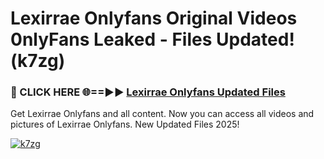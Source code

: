 # Lexirrae Onlyfans Original Videos 0nlyFans Leaked - Files Updated! (k7zg)

<h3>🔴 CLICK HERE 🌐==►► <a href="https://tinyurl.com/ehrbuxhb" rel="nofollow">Lexirrae Onlyfans Updated Files</a></h3>

Get Lexirrae Onlyfans and all content. Now you can access all videos and pictures of Lexirrae Onlyfans. New Updated Files 2025!

[![k7zg](https://i.imgur.com/lVYEuWS.gif)](https://tinyurl.com/ehrbuxhb)
